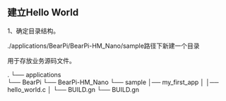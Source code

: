 建立Hello World
-------------------------------------

1、确定目录结构。

  ./applications/BearPi/BearPi-HM_Nano/sample路径下新建一个目录
  
  用于存放业务源码文件。

.
└── applications        
    └── BearPi
        └── BearPi-HM_Nano
            └── sample
                │── my_first_app
                │  │── hello_world.c
                │  └── BUILD.gn
                └── BUILD.gn











